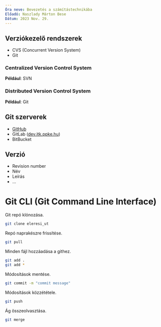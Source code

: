```yaml
---
Óra neve: Bevezetés a számítástechnikába
Előadó: Naszlady Márton Bese
Dátum: 2023 Nov. 29.
---
```

## Verziókezelő rendszerek
- CVS (Concurrent Version System)
- Git
### Centralized Version Control System
**Például**: SVN
### Distributed Version Control System
**Például**: Git
## Git szerverek
- [GitHub](https://www.guthib.com)
- GitLab ([dev.itk.ppke.hu](https://www.dev.itk.ppke.hu))
- BitBucket
## Verzió
- Revision number
- Név
- Leírás
- …
# Git CLI (Git Command Line Interface)
Git repó klónozása.
```sh
git clone eleresi_ut
```
Repó naprakészre frissítése.
```sh
git pull
```
Minden fájl hozzáadása a githez.
```sh
git add .
git add *
```
Módosítások mentése.
```sh
git commit -m "commit message"
```
Módosítások közzététele.
```sh
git push
```
Ág összeolvasztása.
```sh
git merge
```